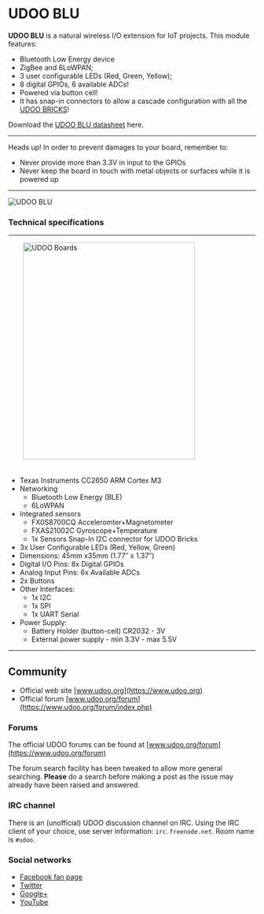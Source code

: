 
# UDOO BLU

**UDOO BLU** is a natural wireless I/O extension for IoT projects. This module features:

* Bluetooth Low Energy device
* ZigBee and 6LoWPAN;
* 3 user configurable LEDs (Red, Green, Yellow);
* 8 digital GPIOs, 6 available ADCs!
* Powered via button cell!
* It has snap-in connectors to allow a cascade configuration with all the [UDOO BRICKS](https://www.udoo.org/udoo-bricks/)!

Download the [UDOO BLU datasheet](https://www.udoo.org/download/files/datasheets/datasheet_blu_bricks.pdf) here.

<hr/>

<span class="label label-warning">Heads up!</span> In order to prevent damages to your board, remember to:

* Never provide more than 3.3V in input to the GPIOs
* Never keep the board in touch with metal objects or surfaces while it is powered up

<hr/>

<img src="../img/udoo_blu_hor.png" alt="UDOO BLU" class="img-responsive" >


### Technical specifications

<hr/>

<img src="../img/blu_pins.png" alt="UDOO Boards" class="img-responsive pull-right" height="441px" width="350px"  style="margin-bottom:20px; margin-left:30px;">

* Texas Instruments CC2650 ARM Cortex M3
* Networking
  * Bluetooth Low Energy (BLE)
  * 6LoWPAN
* Integrated sensors
  * FX0S8700CQ Acceleromter+Magnetometer
  * FXAS21002C Gyroscope+Temperature
  * 1x Sensors Snap-In I2C connector for UDOO Bricks
* 3x User Configurable LEDs (Red, Yellow, Green)
* Dimensions: 45mm x35mm (1.77″ x 1.37″)
* Digital I/O Pins:	8x Digital GPIOs
* Analog Input Pins:	6x Available ADCs
* 2x Buttons
* Other Interfaces:
  * 1x I2C
  * 1x SPI
  * 1x UART Serial
* Power Supply:
  * Battery Holder (button-cell) CR2032 - 3V
  * External power supply - min 3.3V - max 5.5V

<hr/>

## Community
* Official web site [www.udoo.org](https://www.udoo.org)
* Official forum [www.udoo.org/forum](https://www.udoo.org/forum/index.php)

### Forums
The official UDOO forums can be found at [www.udoo.org/forum](https://www.udoo.org/forum)

The forum search facility has been tweaked to allow more general searching. <b>Please</b> do a search before making a post as the issue may already have been raised and answered.

### IRC channel
There is an (unofficial) UDOO discussion channel on IRC. Using the IRC client of your choice, use server information: `irc.freenode.net`. Room name is `#udoo`.


### Social networks
 * [Facebook fan page](http://www.facebook.com/udooboard)
 * [Twitter](http://twitter.com/UDOO_Board)
 * [Google+](https://plus.google.com/u/0/110742692974455430878/posts)
 * [YouTube](http://www.youtube.com/channel/UCXv5UyGn5jArK8xOAmuSeHg)


<!-- Google Code -->
<script type="text/javascript">
var google_conversion_id = 983836026;
var google_custom_params = window.google_tag_params;
var google_remarketing_only = true;
</script>
</noscript>
